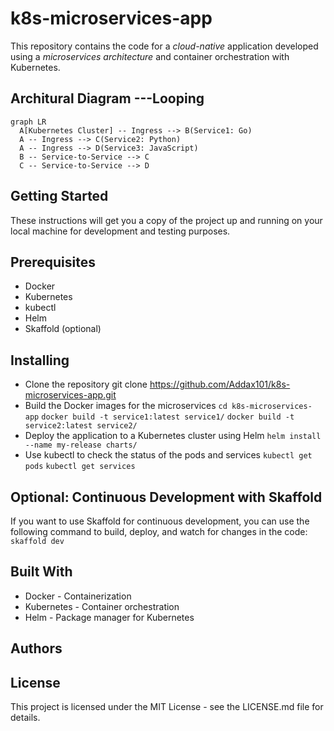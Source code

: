# k8s-microservices-app
This repository contains the code for a *cloud-native* application developed using a *microservices architecture* and container orchestration with Kubernetes.

## Architural Diagram ---Looping
```mermaid
graph LR
  A[Kubernetes Cluster] -- Ingress --> B(Service1: Go)
  A -- Ingress --> C(Service2: Python)
  A -- Ingress --> D(Service3: JavaScript)
  B -- Service-to-Service --> C
  C -- Service-to-Service --> D
```

## Getting Started
These instructions will get you a copy of the project up and running on your local machine for development and testing purposes.

## Prerequisites
* Docker
* Kubernetes
* kubectl
* Helm
* Skaffold (optional)
## Installing
* Clone the repository git clone https://github.com/Addax101/k8s-microservices-app.git
* Build the Docker images for the microservices
`cd k8s-microservices-app`
`docker build -t service1:latest service1/`
`docker build -t service2:latest service2/`
* Deploy the application to a Kubernetes cluster using Helm `helm install --name my-release charts/`
* Use kubectl to check the status of the pods and services
`kubectl get pods`
`kubectl get services`
## Optional: Continuous Development with Skaffold
If you want to use Skaffold for continuous development, you can use the following command to build, deploy, and watch for changes in the code: `skaffold dev`
## Built With
* Docker - Containerization
* Kubernetes - Container orchestration
* Helm - Package manager for Kubernetes
## Authors

## License
This project is licensed under the MIT License - see the LICENSE.md file for details.
